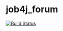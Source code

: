# job4j_forum
[![Build Status](https://travis-ci.org/KirillReal/job4j_forum.svg?branch=master)](https://travis-ci.org/KirillReal/job4j_forum)